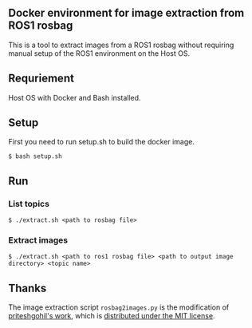 ## Docker environment for image extraction from ROS1 rosbag

This is a tool to extract images from a ROS1 rosbag without requiring manual setup of the ROS1 environment on the Host OS.  

## Requriement

Host OS with Docker and Bash installed.  

## Setup

First you need to run setup.sh to build the docker image.  

```
$ bash setup.sh
```

## Run

### List topics

```
$ ./extract.sh <path to rosbag file>
```

### Extract images

```
$ ./extract.sh <path to ros1 rosbag file> <path to output image directory> <topic name>
```

## Thanks

The image extraction script `rosbag2images.py` is the modification of [priteshgohil's work](https://gist.github.com/priteshgohil/c3cf492b5705cd5536a68b60a0e89c52), which is [distributed under the MIT license](https://gist.github.com/priteshgohil/c3cf492b5705cd5536a68b60a0e89c52?permalink_comment_id=5124226#gistcomment-5124226).
